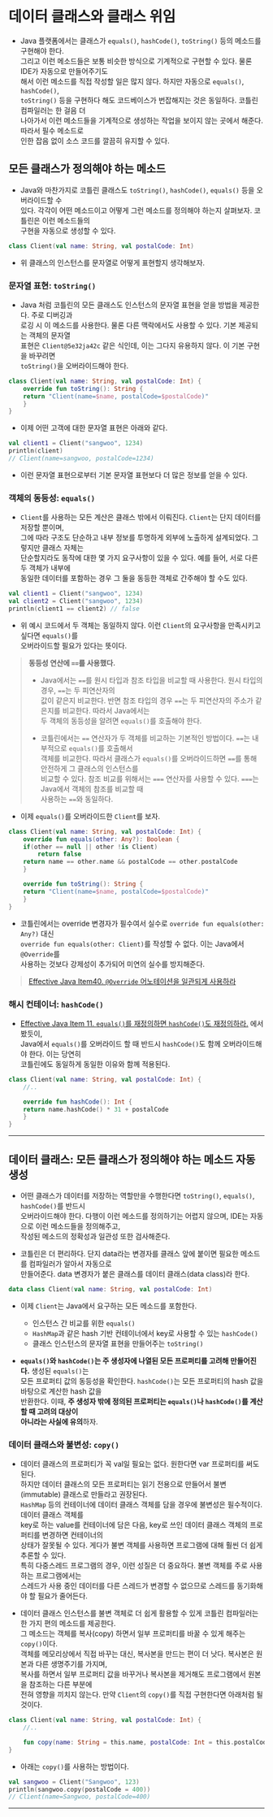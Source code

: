 # 데이터 클래스와 클래스 위임

- Java 플랫폼에서는 클래스가 `equals()`, `hashCode()`, `toString()` 등의 메소드를 구현해야 한다.  
  그리고 이런 메소드들은 보통 비슷한 방식으로 기계적으로 구현할 수 있다. 물론 IDE가 자동으로 만들어주기도  
  해서 이런 메소드를 직접 작성할 일은 많지 않다. 하지만 자동으로 `equals()`, `hashCode()`,  
  `toString()` 등을 구현하다 해도 코드베이스가 번잡해지는 것은 동일하다. 코틀린 컴파일러는 한 걸음 더  
  나아가서 이런 메소드들을 기계적으로 생성하는 작업을 보이지 않는 곳에서 해준다. 따라서 필수 메소드로  
  인한 잡음 없이 소스 코드를 깔끔히 유지할 수 있다.

## 모든 클래스가 정의해야 하는 메소드

- Java와 마찬가지로 코틀린 클래스도 `toString()`, `hashCode()`, `equals()` 등을 오버라이드할 수  
  있다. 각각이 어떤 메소드이고 어떻게 그런 메소드를 정의해야 하는지 살펴보자. 코틀린은 이런 메소드들의  
  구현을 자동으로 생성할 수 있다.

```kt
class Client(val name: String, val postalCode: Int)
```

- 위 클래스의 인스턴스를 문자열로 어떻게 표현할지 생각해보자.

### 문자열 표현: `toString()`

- Java 처럼 코틀린의 모든 클래스도 인스턴스의 문자열 표현을 얻을 방법을 제공한다. 주로 디버깅과  
  로깅 시 이 메소드를 사용한다. 물론 다른 맥락에서도 사용할 수 있다. 기본 제공되는 객체의 문자열  
  표현은 `Client@5e32ja42c` 같은 식인데, 이는 그다지 유용하지 않다. 이 기본 구현을 바꾸려면  
  `toString()`을 오버라이드해야 한다.

```kt
class Client(val name: String, val postalCode: Int) {
    override fun toString(): String {
	return "Client(name=$name, postalCode=$postalCode)"
    }
}
```

- 이제 어떤 고객에 대한 문자열 표현은 아래와 같다.

```kt
val client1 = Client("sangwoo", 1234)
println(client)
// Client(name=sangwoo, postalCode=1234)
```

- 이런 문자열 표현으로부터 기본 문자열 표현보다 더 많은 정보를 얻을 수 있다.

### 객체의 동등성: `equals()`

- `Client`를 사용하는 모든 계산은 클래스 밖에서 이뤄진다. `Client`는 단지 데이터를 저장할 뿐이며,  
  그에 따라 구조도 단순하고 내부 정보를 투명하게 외부에 노출하게 설계되었다. 그렇지만 클래스 자체는  
  단순할지라도 동작에 대한 몇 가지 요구사항이 있을 수 있다. 예를 들어, 서로 다른 두 객체가 내부에  
  동일한 데이터를 포함하는 경우 그 둘을 동등한 객체로 간주해야 할 수도 있다.

```kt
val client1 = Client("sangwoo", 1234)
val client2 = Client("sangwoo", 1234)
println(client1 == client2) // false
```

- 위 예시 코드에서 두 객체는 동일하지 않다. 이런 `Client`의 요구사항을 만족시키고 싶다면 `equals()`를  
  오버라이드할 필요가 있다는 뜻이다.

> **동등성 연산에 `==`를 사용했다.**
>
> - Java에서는 `==`를 원시 타입과 참조 타입을 비교할 때 사용한다. 원시 타입의 경우, `==`는 두 피연산자의  
>   값이 같은지 비교한다. 반면 참조 타입의 경우 `==`는 두 피연산자의 주소가 같은지를 비교한다. 따라서 Java에서는  
>   두 객체의 동등성을 알려면 `equals()`를 호출해야 한다.
>
> - 코틀린에서는 `==` 연산자가 두 객체를 비교하는 기본적인 방법이다. `==`는 내부적으로 `equals()`를 호출해서  
>   객체를 비교한다. 따라서 클래스가 `equals()`를 오버라이드하면 `==`를 통해 안전하게 그 클래스의 인스턴스를  
>   비교할 수 있다. 참조 비교를 위해서는 `===` 연산자를 사용할 수 있다. `===`는 Java에서 객체의 참조를 비교할 때  
>   사용하는 `==`와 동일하다.

- 이제 `equals()`를 오버라이드한 `Client`를 보자.

```kt
class Client(val name: String, val postalCode: Int) {
    override fun equals(other: Any?): Boolean {
	if(other == null || other !is Client)
	    return false
	return name == other.name && postalCode == other.postalCode
    }

    override fun toString(): String {
	return "Client(name=$name, postalCode=$postalCode)"
    }
}
```

- 코틀린에서는 override 변경자가 필수여서 실수로 `override fun equals(other: Any?)` 대신  
  `override fun equals(other: Client)`를 작성할 수 없다. 이는 Java에서 `@Override`를  
  사용하는 것보다 강제성이 추가되어 미연의 실수를 방지해준다.

> <a href="https://github.com/sang-w0o/Study/blob/master/Programming%20Paradigm/Effective%20Java/5.%20%EC%97%B4%EA%B1%B0%20%ED%83%80%EC%9E%85%EA%B3%BC%20%EC%96%B4%EB%85%B8%ED%85%8C%EC%9D%B4%EC%85%98/Item%2040.%20%40Override%20%EC%96%B4%EB%85%B8%ED%85%8C%EC%9D%B4%EC%85%98%EC%9D%84%20%EC%9D%BC%EA%B4%80%EB%90%98%EA%B2%8C%20%EC%82%AC%EC%9A%A9%ED%95%98%EB%9D%BC.md">Effective Java Item40. `@Override` 어노테이션을 일관되게 사용하라</a>

### 해시 컨테이너: `hashCode()`

- <a href="https://github.com/sang-w0o/Study/blob/master/Programming%20Paradigm/Effective%20Java/2.%20%EA%B0%9D%EC%B2%B4%EC%9D%98%20%EA%B3%B5%ED%86%B5%20%EB%A9%94%EC%86%8C%EB%93%9C/Item%2011.%20equals%EB%A5%BC%20%EC%9E%AC%EC%A0%95%EC%9D%98%ED%95%98%EB%A9%B4%20hashCode%EB%8F%84%20%EC%9E%AC%EC%A0%95%EC%9D%98%ED%95%98%EB%9D%BC.md">Effective Java Item 11. `equals()`를 재정의하면 `hashCode()`도 재정의하라.</a> 에서 봤듯이,  
  Java에서 `equals()`를 오버라이드 할 때 반드시 `hashCode()`도 함께 오버라이드해야 한다. 이는 당연히  
  코틀린에도 동일하게 동일한 이유와 함께 적용된다.

```kt
class Client(val name: String, val postalCode: Int) {
    //..

    override fun hashCode(): Int {
	return name.hashCode() * 31 + postalCode
    }
}
```

<hr/>

## 데이터 클래스: 모든 클래스가 정의해야 하는 메소드 자동 생성

- 어떤 클래스가 데이터를 저장하는 역할만을 수행한다면 `toString()`, `equals()`, `hashCode()`를 반드시  
  오버라이드해야 한다. 다행이 이런 메소드를 정의하기는 어렵지 않으며, IDE는 자동으로 이런 메소드들을 정의해주고,  
  작성된 메소드의 정확성과 일관성 또한 검사해준다.

- 코틀린은 더 편리하다. 단지 data라는 변경자를 클래스 앞에 붙이면 필요한 메소드를 컴파일러가 알아서 자동으로  
  만들어준다. data 변경자가 붙은 클래스를 데이터 클래스(data class)라 한다.

```kt
data class Client(val name: String, val postalCode: Int)
```

- 이제 `Client`는 Java에서 요구하는 모든 메소드를 포함한다.

  - 인스턴스 간 비교를 위한 `equals()`
  - `HashMap`과 같은 hash 기반 컨테이너에서 key로 사용할 수 있는 `hashCode()`
  - 클래스 인스턴스의 문자열 표현을 만들어주는 `toString()`

- **`equals()`와 `hashCode()`는 주 생성자에 나열된 모든 프로퍼티를 고려해 만들어진다.** 생성된 `equals()`는  
  모든 프로퍼티 값의 동등성을 확인한다. `hashCode()`는 모든 프로퍼티의 hash 값을 바탕으로 계산한 hash 값을  
  반환한다. 이때, **주 생성자 밖에 정의된 프로퍼티는 `equals()`나 `hashCode()`를 계산할 때 고려의 대상이**  
  **아니라는 사실에 유의**하자.

### 데이터 클래스와 불변성: `copy()`

- 데이터 클래스의 프로퍼티가 꼭 val일 필요는 없다. 원한다면 var 프로퍼티를 써도 된다.  
  하지만 데이터 클래스의 모든 프로퍼티는 읽기 전용으로 만들어서 불변(immutable) 클래스로 만들라고 권장된다.  
  `HashMap` 등의 컨테이너에 데이터 클래스 객체를 담을 경우에 불변성은 필수적이다. 데이터 클래스 객체를  
  key로 하는 value를 컨테이너에 담은 다음, key로 쓰인 데이터 클래스 객체의 프로퍼티를 변경하면 컨테이너의  
  상태가 잘못될 수 있다. 게다가 불변 객체를 사용하면 프로그램에 대해 훨씬 더 쉽게 추론할 수 있다.  
  특히 다중스레드 프로그램의 경우, 이런 성질은 더 중요하다. 불변 객체를 주로 사용하는 프로그램에서는  
  스레드가 사용 중인 데이터를 다른 스레드가 변경할 수 없으므로 스레드를 동기화해야 할 필요가 줄어든다.

- 데이터 클래스 인스턴스를 불변 객체로 더 쉽게 활용할 수 있게 코틀린 컴파일러는 한 가지 편의 메소드를 제공한다.  
  그 메소드는 객체를 복사(copy) 하면서 일부 프로퍼티를 바꿀 수 있게 해주는 `copy()`이다.  
  객체를 메모리상에서 직접 바꾸는 대신, 복사본을 만드는 편이 더 낫다. 복사본은 원본과 다른 생명주기를 가지며,  
  복사를 하면서 일부 프로퍼티 값을 바꾸거나 복사본을 제거해도 프로그램에서 원본을 참조하는 다른 부분에  
  전혀 영향을 끼치지 않는다. 만약 `Client`의 `copy()`를 직접 구현한다면 아래처럼 될 것이다.

```kt
class Client(val name: String, val postalCode: Int) {
    //..

    fun copy(name: String = this.name, postalCode: Int = this.postalCode) = Client(name, postalCode)
}
```

- 아래는 `copy()`를 사용하는 방법이다.

```kt
val sangwoo = Client("Sangwoo", 123)
println(sangwoo.copy(postalCode = 400))
// Client(name=Sangwoo, postalCode=400)
```

<hr/>
